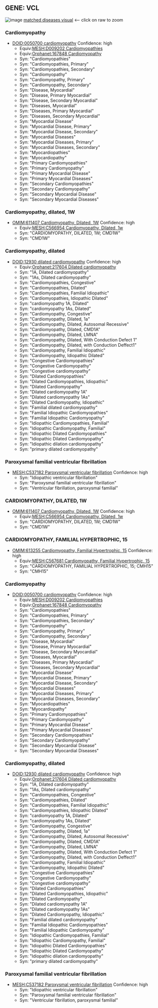 
## GENE: VCL

![image](VCL.png)
[matched diseases visual](VCL.png)  <-- click on raw to zoom


### Cardiomyopathy
 * [DOID:0050700 cardiomyopathy](http://beta.monarchinitiative.org/disease/DOID:0050700) Confidence: high
    * Equiv:[MESH:D009202 Cardiomyopathies](http://beta.monarchinitiative.org/disease/MESH:D009202)
    * Equiv:[Orphanet:167848 Cardiomyopathy](http://beta.monarchinitiative.org/disease/Orphanet:167848)
    * Syn: "Cardiomyopathies"
    * Syn: "Cardiomyopathies, Primary"
    * Syn: "Cardiomyopathies, Secondary"
    * Syn: "Cardiomyopathy"
    * Syn: "Cardiomyopathy, Primary"
    * Syn: "Cardiomyopathy, Secondary"
    * Syn: "Disease, Myocardial"
    * Syn: "Disease, Primary Myocardial"
    * Syn: "Disease, Secondary Myocardial"
    * Syn: "Diseases, Myocardial"
    * Syn: "Diseases, Primary Myocardial"
    * Syn: "Diseases, Secondary Myocardial"
    * Syn: "Myocardial Disease"
    * Syn: "Myocardial Disease, Primary"
    * Syn: "Myocardial Disease, Secondary"
    * Syn: "Myocardial Diseases"
    * Syn: "Myocardial Diseases, Primary"
    * Syn: "Myocardial Diseases, Secondary"
    * Syn: "Myocardiopathies"
    * Syn: "Myocardiopathy"
    * Syn: "Primary Cardiomyopathies"
    * Syn: "Primary Cardiomyopathy"
    * Syn: "Primary Myocardial Disease"
    * Syn: "Primary Myocardial Diseases"
    * Syn: "Secondary Cardiomyopathies"
    * Syn: "Secondary Cardiomyopathy"
    * Syn: "Secondary Myocardial Disease"
    * Syn: "Secondary Myocardial Diseases"

### Cardiomyopathy, dilated, 1W
 * [OMIM:611407 Cardiomyopathy, Dilated, 1W](http://beta.monarchinitiative.org/disease/OMIM:611407) Confidence: high
    * Equiv:[MESH:C566954 Cardiomyopathy, Dilated, 1w](http://beta.monarchinitiative.org/disease/MESH:C566954)
    * Syn: "CARDIOMYOPATHY, DILATED, 1W; CMD1W"
    * Syn: "CMD1W"

### Cardiomyopathy, dilated
 * [DOID:12930 dilated cardiomyopathy](http://beta.monarchinitiative.org/disease/DOID:12930) Confidence: high
    * Equiv:[Orphanet:217604 Dilated cardiomyopathy](http://beta.monarchinitiative.org/disease/Orphanet:217604)
    * Syn: "1A, Dilated cardiomyopathy"
    * Syn: "1As, Dilated cardiomyopathy"
    * Syn: "Cardiomyopathies, Congestive"
    * Syn: "Cardiomyopathies, Dilated"
    * Syn: "Cardiomyopathies, Familial Idiopathic"
    * Syn: "Cardiomyopathies, Idiopathic Dilated"
    * Syn: "cardiomyopathy 1A, Dilated"
    * Syn: "cardiomyopathy 1As, Dilated"
    * Syn: "Cardiomyopathy, Congestive"
    * Syn: "Cardiomyopathy, Dilated, 1a"
    * Syn: "Cardiomyopathy, Dilated, Autosomal Recessive"
    * Syn: "Cardiomyopathy, Dilated, CMD1A"
    * Syn: "Cardiomyopathy, Dilated, LMNA"
    * Syn: "Cardiomyopathy, Dilated, With Conduction Defect 1"
    * Syn: "Cardiomyopathy, Dilated, with Conduction Deffect1"
    * Syn: "Cardiomyopathy, Familial Idiopathic"
    * Syn: "Cardiomyopathy, Idiopathic Dilated"
    * Syn: "Congestive Cardiomyopathies"
    * Syn: "Congestive Cardiomyopathy"
    * Syn: "Congestive cardiomyopathy"
    * Syn: "Dilated Cardiomyopathies"
    * Syn: "Dilated Cardiomyopathies, Idiopathic"
    * Syn: "Dilated Cardiomyopathy"
    * Syn: "Dilated cardiomyopathy 1A"
    * Syn: "Dilated cardiomyopathy 1As"
    * Syn: "Dilated Cardiomyopathy, Idiopathic"
    * Syn: "Familial dilated cardiomyopathy"
    * Syn: "Familial Idiopathic Cardiomyopathies"
    * Syn: "Familial Idiopathic Cardiomyopathy"
    * Syn: "Idiopathic Cardiomyopathies, Familial"
    * Syn: "Idiopathic Cardiomyopathy, Familial"
    * Syn: "Idiopathic Dilated Cardiomyopathies"
    * Syn: "Idiopathic Dilated Cardiomyopathy"
    * Syn: "Idiopathic dilation cardiomyopathy"
    * Syn: "primary dilated cardiomyopathy"

### Paroxysmal familial ventricular fibrillation
 * [MESH:C537182 Paroxysmal ventricular fibrillation](http://beta.monarchinitiative.org/disease/MESH:C537182) Confidence: high
    * Syn: "Idiopathic ventricular fibrillation"
    * Syn: "Paroxysmal familial ventricular fibrillation"
    * Syn: "Ventricular fibrillation, paroxysmal familial"

### CARDIOMYOPATHY, DILATED, 1W
 * [OMIM:611407 Cardiomyopathy, Dilated, 1W](http://beta.monarchinitiative.org/disease/OMIM:611407) Confidence: high
    * Equiv:[MESH:C566954 Cardiomyopathy, Dilated, 1w](http://beta.monarchinitiative.org/disease/MESH:C566954)
    * Syn: "CARDIOMYOPATHY, DILATED, 1W; CMD1W"
    * Syn: "CMD1W"

### CARDIOMYOPATHY, FAMILIAL HYPERTROPHIC, 15
 * [OMIM:613255 Cardiomyopathy, Familial Hypertrophic, 15](http://beta.monarchinitiative.org/disease/OMIM:613255) Confidence: high
    * Equiv:[MESH:C567681 Cardiomyopathy, Familial Hypertrophic, 15](http://beta.monarchinitiative.org/disease/MESH:C567681)
    * Syn: "CARDIOMYOPATHY, FAMILIAL HYPERTROPHIC, 15; CMH15"
    * Syn: "CMH15"

### Cardiomyopathy
 * [DOID:0050700 cardiomyopathy](http://beta.monarchinitiative.org/disease/DOID:0050700) Confidence: high
    * Equiv:[MESH:D009202 Cardiomyopathies](http://beta.monarchinitiative.org/disease/MESH:D009202)
    * Equiv:[Orphanet:167848 Cardiomyopathy](http://beta.monarchinitiative.org/disease/Orphanet:167848)
    * Syn: "Cardiomyopathies"
    * Syn: "Cardiomyopathies, Primary"
    * Syn: "Cardiomyopathies, Secondary"
    * Syn: "Cardiomyopathy"
    * Syn: "Cardiomyopathy, Primary"
    * Syn: "Cardiomyopathy, Secondary"
    * Syn: "Disease, Myocardial"
    * Syn: "Disease, Primary Myocardial"
    * Syn: "Disease, Secondary Myocardial"
    * Syn: "Diseases, Myocardial"
    * Syn: "Diseases, Primary Myocardial"
    * Syn: "Diseases, Secondary Myocardial"
    * Syn: "Myocardial Disease"
    * Syn: "Myocardial Disease, Primary"
    * Syn: "Myocardial Disease, Secondary"
    * Syn: "Myocardial Diseases"
    * Syn: "Myocardial Diseases, Primary"
    * Syn: "Myocardial Diseases, Secondary"
    * Syn: "Myocardiopathies"
    * Syn: "Myocardiopathy"
    * Syn: "Primary Cardiomyopathies"
    * Syn: "Primary Cardiomyopathy"
    * Syn: "Primary Myocardial Disease"
    * Syn: "Primary Myocardial Diseases"
    * Syn: "Secondary Cardiomyopathies"
    * Syn: "Secondary Cardiomyopathy"
    * Syn: "Secondary Myocardial Disease"
    * Syn: "Secondary Myocardial Diseases"

### Cardiomyopathy, dilated
 * [DOID:12930 dilated cardiomyopathy](http://beta.monarchinitiative.org/disease/DOID:12930) Confidence: high
    * Equiv:[Orphanet:217604 Dilated cardiomyopathy](http://beta.monarchinitiative.org/disease/Orphanet:217604)
    * Syn: "1A, Dilated cardiomyopathy"
    * Syn: "1As, Dilated cardiomyopathy"
    * Syn: "Cardiomyopathies, Congestive"
    * Syn: "Cardiomyopathies, Dilated"
    * Syn: "Cardiomyopathies, Familial Idiopathic"
    * Syn: "Cardiomyopathies, Idiopathic Dilated"
    * Syn: "cardiomyopathy 1A, Dilated"
    * Syn: "cardiomyopathy 1As, Dilated"
    * Syn: "Cardiomyopathy, Congestive"
    * Syn: "Cardiomyopathy, Dilated, 1a"
    * Syn: "Cardiomyopathy, Dilated, Autosomal Recessive"
    * Syn: "Cardiomyopathy, Dilated, CMD1A"
    * Syn: "Cardiomyopathy, Dilated, LMNA"
    * Syn: "Cardiomyopathy, Dilated, With Conduction Defect 1"
    * Syn: "Cardiomyopathy, Dilated, with Conduction Deffect1"
    * Syn: "Cardiomyopathy, Familial Idiopathic"
    * Syn: "Cardiomyopathy, Idiopathic Dilated"
    * Syn: "Congestive Cardiomyopathies"
    * Syn: "Congestive Cardiomyopathy"
    * Syn: "Congestive cardiomyopathy"
    * Syn: "Dilated Cardiomyopathies"
    * Syn: "Dilated Cardiomyopathies, Idiopathic"
    * Syn: "Dilated Cardiomyopathy"
    * Syn: "Dilated cardiomyopathy 1A"
    * Syn: "Dilated cardiomyopathy 1As"
    * Syn: "Dilated Cardiomyopathy, Idiopathic"
    * Syn: "Familial dilated cardiomyopathy"
    * Syn: "Familial Idiopathic Cardiomyopathies"
    * Syn: "Familial Idiopathic Cardiomyopathy"
    * Syn: "Idiopathic Cardiomyopathies, Familial"
    * Syn: "Idiopathic Cardiomyopathy, Familial"
    * Syn: "Idiopathic Dilated Cardiomyopathies"
    * Syn: "Idiopathic Dilated Cardiomyopathy"
    * Syn: "Idiopathic dilation cardiomyopathy"
    * Syn: "primary dilated cardiomyopathy"

### Paroxysmal familial ventricular fibrillation
 * [MESH:C537182 Paroxysmal ventricular fibrillation](http://beta.monarchinitiative.org/disease/MESH:C537182) Confidence: high
    * Syn: "Idiopathic ventricular fibrillation"
    * Syn: "Paroxysmal familial ventricular fibrillation"
    * Syn: "Ventricular fibrillation, paroxysmal familial"
